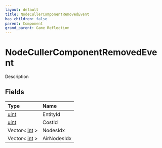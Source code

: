```yaml
---
layout: default
title: NodeCullerComponentRemovedEvent
has_children: false
parent: Component
grand_parent: Game Reflection
---
```

# NodeCullerComponentRemovedEvent
Description 

## Fields

| Type | Name |
|:----------|:--------------|
| [uint](/riftbreaker-wiki/docs/game-reflection/components/uint/) | EntityId |
| [uint](/riftbreaker-wiki/docs/game-reflection/components/uint/) | CostId |
| Vector< [int](/riftbreaker-wiki/docs/game-reflection/enums/int/) > | NodesIdx |
| Vector< [int](/riftbreaker-wiki/docs/game-reflection/enums/int/) > | AirNodesIdx |

